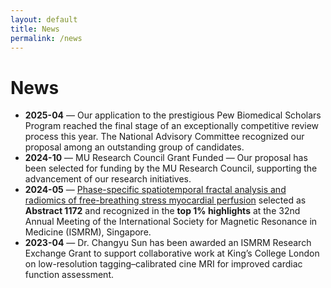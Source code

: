 ```yaml
---
layout: default
title: News
permalink: /news
---
```



# News
- **2025-04** — Our application to the prestigious Pew Biomedical Scholars Program reached the final stage of an exceptionally competitive review process this year. The National Advisory Committee recognized our proposal among an outstanding group of candidates. 
- **2024-10** — MU Research Council Grant Funded — Our proposal has been selected for funding by the MU Research Council, supporting the advancement of our research initiatives.
- **2024-05** — [Phase-specific spatiotemporal fractal analysis and radiomics of free-breathing stress myocardial perfusion](https://archive.ismrm.org/2024/1172.html) selected as **Abstract 1172** and recognized in the **top 1% highlights** at the 32nd Annual Meeting of the International Society for Magnetic Resonance in Medicine (ISMRM), Singapore.
- **2023-04** — Dr. Changyu Sun has been awarded an ISMRM Research Exchange Grant to support collaborative work at King’s College London on low-resolution tagging–calibrated cine MRI for improved cardiac function assessment.




